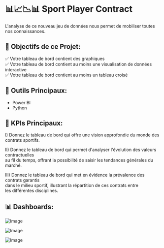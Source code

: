 # 📊📈📉📊 Sport Player Contract

L'analyse de ce nouveau jeu de données nous permet de mobiliser toutes nos connaissances.

## 🎯 Objectifs de ce Projet:

  ✅ Votre tableau de bord contient des graphiques <br>
  ✅ Votre tableau de bord contient au moins une visualisation de données interactive <br>
  ✅ Votre tableau de bord contient au moins un tableau croisé

## 🧰 Outils Principaux: 

- Power BI
- Python

## 🧠 KPIs Principaux:

  I) Donnez le tableau de bord qui offre une vision approfondie du monde des contrats sportifs.
  
  II) Donnez le tableau de bord qui permet d'analyser l'évolution des valeurs contractuelles <br>
  au fil du temps, offrant la possibilité de saisir les tendances générales du marché.
  
  III) Donnez le tableau de bord qui met en évidence la prévalence des contrats garantis <br>
  dans le milieu sportif, illustrant la répartition de ces contrats entre <br>
  les différentes disciplines.

## 📊 Dashboards: 

![Image](https://github.com/user-attachments/assets/cb743df4-3de3-4cc9-8d4a-f0198642aca5)

![Image](https://github.com/user-attachments/assets/e2612ebc-8bd5-4c24-8a22-309c6d33294f)

![Image](https://github.com/user-attachments/assets/e585c20c-82e4-451d-ae57-405253b937f2)
